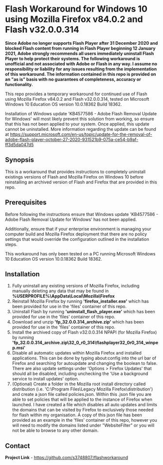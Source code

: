 Flash Workaround for Windows 10 using Mozilla Firefox v84.0.2 and Flash v32.0.0.314
================================

**Since Adobe no longer supports Flash Player after 31 December 2020 and blocked Flash content from running in Flash Player beginning 12 January 2021, Adobe strongly recommends all users immediately uninstall Flash Player to help protect their systems. The following workaround is unofficial and not associated with Adobe or Flash in any way.  I assume no responsibility or liability for any issues resulting from the implementation of this workaround. The information contained in this repo is provided on an "as is" basis with no guarantees of completeness, accuracy or functionality.**

This repo provides a temporary workaround for continued use of Flash using Mozilla Firefox v84.0.2 and Flash v32.0.0.314, tested on Microsoft Windows 10 Education OS version 10.0.18362 Build 18362.  

Installation of Windows update 'KB4577586 - Adobe Flash Removal Update for Windows' will most likely prevent this solution from working, so ensure that this has not been applied to your system. Once applied, this update cannot be uninstalled. More information regarding the update can be found at https://support.microsoft.com/en-us/topic/update-for-the-removal-of-adobe-flash-player-october-27-2020-931521b9-075a-ce54-b9af-ff3d5da047d5 

Synopsis
--------

This is a workaround that provides instructions to completely uninstall existings versions of Flash and Mozilla Firefox on Windows 10 before reinstalling an archived version of Flash and Firefox that are provided in this repo.  

Prerequisites
-------------


Before following the instructions ensure that  Windows update 'KB4577586 - Adobe Flash Removal Update for Windows' has not been applied. 

Additionally, ensure that if your enterprise environment is managing your computer build and Mozilla Firefox deployment that there are no policy settings that would override the configuration outlined in the installation steps.

This workaround has only been tested on a PC running Microsoft Windows 10 Education OS version 10.0.18362 Build 18362.  

Installation
------------

1. Fully uninstall any existing versions of Mozilla Firefox, including manually deleting any data that may be found in **%USERPROFILE%\AppData\Local\Mozilla\Firefox**
2. Reinstall Mozilla Firefox by running **'firefox_installer.exe'** which has been provided for use in the 'files' container of this repo.
3. Uninstall Flash by running **'uninstall_flash_player.exe'** which has been provided for use in the 'files' container of this repo.
4. Download and unzip **'fp_32.0.0.314_archive.zip'** which has been provided for use in the 'files' container of this repo.
5. Install the archived copy of Flash v32.0.0.314 NPAPI (for Mozilla Firefox) by running **'fp_32.0.0.314_archive.zip\32_0_r0_314\flashplayer32_0r0_314_winpep.msi'**
6. Disable all automatic updates within Mozilla Firefox and installed applications. This can be done by typing about:config into the url bar of Firefox and searching for autoupdate and changing the boolean to false.  There are also update settings under 'Options > Firefox Updates' that should all be disabled, including unchecking the 'Use a background service to install updates' option.
7. (Optional) Create a folder in the Mozilla root install directory called distribution (i.e. 'C:\Program Files\Legacy Mozilla Firefox\distribution') and create a json file called policies.json.  Within this .json file you are able to set policies that will be applied to the instance of Firefox when launched.  I have created a file which disables all auto updates and limits the domains that can be visited by Firefox to exclusively those needed for flash within my organisation.  A copy of this json file has been provided as an example in the 'files' container of this repo, however you will need to modify the domains listed under "WebsiteFilter" or you will not be able to browse to any other domain.

Contact
-------


**Project Link** - https://github.com/s3748807/flashworkaround
